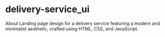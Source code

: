 # delivery-service_ui
About Landing page design for a delivery service featuring a modern and minimalist aesthetic, crafted using HTML, CSS, and JavaScript.
